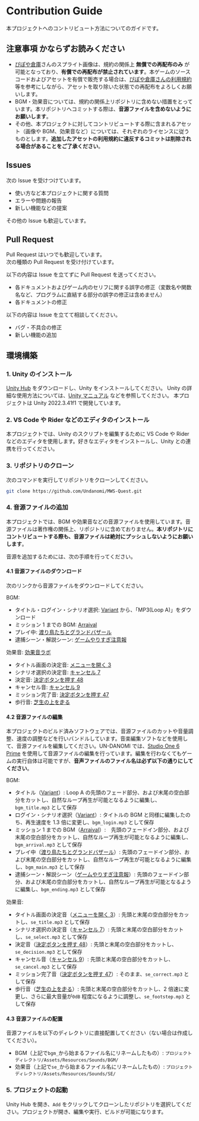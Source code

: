 ﻿# Contribution Guide

本プロジェクトへのコントリビュート方法についてのガイドです。

## 注意事項 かならずお読みください

- [ぴぽや倉庫](https://pipoya.net/sozai/)さんのスプライト画像は、規約の関係上 **無償での再配布のみ** が可能となっており、**有償での再配布が禁止されています**。本ゲームのソースコードおよびアセットを有償で販売する場合は、[ぴぽや倉庫さんの利用規約](https://pipoya.net/sozai/terms-of-use/) 等を参考にしながら、アセットを取り除いた状態での再配布をよろしくお願いします。
- BGM・効果音については、規約の関係上リポジトリに含めない措置をとっています。本リポジトリへコミットする際は、**音源ファイルを含めないようにお願いします**。
- その他、本プロジェクトに対してコントリビュートする際に含まれるアセット（画像や BGM、効果音など）については、それぞれのライセンスに従うものとします。**追加したアセットの利用規約に違反するコミットは削除される場合があることをご了承ください**。

## Issues

次の Issue を受けつけています。

- 使い方など本プロジェクトに関する質問
- エラーや問題の報告
- 新しい機能などの提案

その他の Issue も歓迎しています。

## Pull Request

Pull Request はいつでも歓迎しています。  
次の種類の Pull Request を受け付けています。

以下の内容は Issue を立てずに Pull Request を送ってください。

- 各ドキュメントおよびゲーム内のセリフに関する誤字の修正（変数名や関数名など、プログラムに直結する部分の誤字の修正は含めません）
- 各ドキュメントの修正

以下の内容は Issue を立てて相談してください。

- バグ・不具合の修正
- 新しい機能の追加

## 環境構築

### 1. Unity のインストール

[Unity Hub](https://store.unity.com/download) をダウンロードし、Unity をインストールしてください。
Unity の詳細な使用方法については、[Unity マニュアル](https://docs.unity3d.com/ja/2022.3/Manual/UnityManual.html) などを参照してください。
本プロジェクトは Unity 2022.3.41f1 で開発しています。

### 2. VS Code や Rider などのエディタのインストール

本プロジェクトでは、Unity のスクリプトを編集するために VS Code や Rider などのエディタを使用します。好きなエディタをインストールし、Unity との連携を行ってください。

### 3. リポジトリのクローン

次のコマンドを実行してリポジトリをクローンしてください。

```bash
git clone https://github.com/Undanomi/MWS-Quest.git
```

### 4. 音源ファイルの追加

本プロジェクトでは、BGM や効果音などの音源ファイルを使用しています。音源ファイルは著作権の関係上、リポジトリに含めておりません。**本リポジトリにコントリビュートする際も、音源ファイルは絶対にプッシュしないようにお願いします**。

音源を追加するためには、次の手順を行ってください。

#### 4.1 音源ファイルのダウンロード

次のリンクから音源ファイルをダウンロードしてください。

BGM:

- タイトル・ログイン・シナリオ選択: [Variant](https://booth.pm/ja/items/6114809) から、「MP3(Loop A)」をダウンロード
- ミッション 1 までの BGM: [Arraival](https://zippysound.booth.pm/items/6114852)
- プレイ中: [渡り鳥たちとグランドバザール](https://nostalgic-bgm.booth.pm/items/5773113)
- 逮捕シーン・解説シーン: [ゲームやりすぎ注意報](https://nostalgic-bgm.booth.pm/items/5428749)

効果音: [効果音ラボ](https://soundeffect-lab.info/)

- タイトル画面の決定音: [メニューを開く 3](https://soundeffect-lab.info/sound/button/)
- シナリオ選択の決定音: [キャンセル 7](https://soundeffect-lab.info/sound/button/)
- 決定音: [決定ボタンを押す 48](https://soundeffect-lab.info/sound/button/)
- キャンセル音: [キャンセル 9](https://soundeffect-lab.info/sound/button/)
- ミッション完了音: [決定ボタンを押す 47](https://soundeffect-lab.info/sound/button/)
- 歩行音: [芝生の上を走る](https://soundeffect-lab.info/sound/various/)

#### 4.2 音源ファイルの編集

本プロジェクトのビルド済みソフトウェアでは、音源ファイルのカットや音量調整、速度の調整などを行いバンドルしています。音楽編集ソフトなどを使用して、音源ファイルを編集してください。UN-DANOMI では、[Studio One 6 Prime](https://www.presonus.com/products/Studio-One) を使用して音源ファイルの編集を行っています。編集を行わなくてもゲームの実行自体は可能ですが、**音声ファイルのファイル名は必ず以下の通りにしてください**。

BGM:

- タイトル（[Variant](https://booth.pm/ja/items/6114809)）: Loop A の先頭のフェード部分、および末尾の空白部分をカットし、自然なループ再生が可能となるように編集し、`bgm_title.mp3` として保存
- ログイン・シナリオ選択（[Variant](https://booth.pm/ja/items/6114809)）: タイトルの BGM と同様に編集したのち、再生速度を 1.3 倍に変更し、`bgm_login.mp3` として保存
- ミッション 1 までの BGM（[Arraival](https://zippysound.booth.pm/items/6114852)）:　先頭のフェードイン部分、および末尾の空白部分をカットし、自然なループ再生が可能となるように編集し、`bgm_arrival.mp3` として保存
- プレイ中（[渡り鳥たちとグランドバザール](https://nostalgic-bgm.booth.pm/items/5773113)）: 先頭のフェードイン部分、および末尾の空白部分をカットし、自然なループ再生が可能となるように編集し、`bgm_main.mp3` として保存
- 逮捕シーン・解説シーン（[ゲームやりすぎ注意報](https://nostalgic-bgm.booth.pm/items/5428749)）: 先頭のフェードイン部分、および末尾の空白部分をカットし、自然なループ再生が可能となるように編集し、`bgm_ending.mp3` として保存

効果音:

- タイトル画面の決定音（[メニューを開く 3](https://soundeffect-lab.info/sound/button/)）: 先頭と末尾の空白部分をカットし、`se_title.mp3` として保存
- シナリオ選択の決定音（[キャンセル 7](https://soundeffect-lab.info/sound/button/)）: 先頭と末尾の空白部分をカットし、`se_select.mp3` として保存
- 決定音（[決定ボタンを押す 48](https://soundeffect-lab.info/sound/button/)）: 先頭と末尾の空白部分をカットし、`se_decision.mp3` として保存
- キャンセル音（[キャンセル 9](https://soundeffect-lab.info/sound/button/)）: 先頭と末尾の空白部分をカットし、`se_cancel.mp3` として保存
- ミッション完了音（[決定ボタンを押す 47](https://soundeffect-lab.info/sound/button/)）: そのまま、`se_correct.mp3` として保存
- 歩行音（[芝生の上を走る](https://soundeffect-lab.info/sound/various/)）: 先頭と末尾の空白部分をカットし、2 倍速に変更し、さらに最大音量が`0dB` 程度になるように調整し、`se_footstep.mp3` として保存

#### 4.3 音源ファイルの配置

音源ファイルを以下のディレクトリに直接配置してください（ない場合は作成してください）。

- BGM（上記で`bgm_`から始まるファイル名にリネームしたもの）: `プロジェクトディレクトリ/Assets/Resources/Sounds/BGM/`
- 効果音（上記で`se_`から始まるファイル名にリネームしたもの）: `プロジェクトディレクトリ/Assets/Resources/Sounds/SE/`

### 5. プロジェクトの起動

Unity Hub を開き、`Add` をクリックしてクローンしたリポジトリを選択してください。プロジェクトが開き、編集や実行、ビルドが可能になります。
